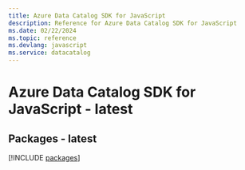 ```yaml
---
title: Azure Data Catalog SDK for JavaScript
description: Reference for Azure Data Catalog SDK for JavaScript
ms.date: 02/22/2024
ms.topic: reference
ms.devlang: javascript
ms.service: datacatalog
---
```

# Azure Data Catalog SDK for JavaScript - latest
## Packages - latest
[!INCLUDE [packages](data-catalog-index.md)]